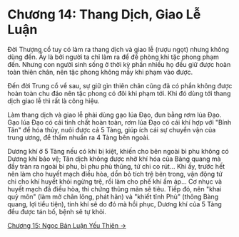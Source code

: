 # Chương 14: Thang Dịch, Giao Lễ Luận

Đời Thượng cổ tuy có làm ra thang dịch và giao lễ (rượu ngọt) nhưng không dùng
đến. Ấy là bởi người ta chỉ làm ra để đề phòng khi tặc phong phạm đến. Nhưng con
người sinh sống ở thời kỳ phần nhiều họ đều giữ được hoàn toàn thiên chân, nên
tặc phong không mấy khi phạm vào được.

Đến đời Trung cổ về sau, sự giữ gìn thiên chân cũng đã có phần không được hoàn
toàn chu đáo nên tặc phong có đôi khi phạm tới. Khi đó dùng tới thang dịch giao
lễ thì rất là công hiệu.

Làm thang dịch và giao lễ phải dùng gạo lúa Đạo, đun bằng rơm lúa Đạo. Gạo lúa
Đạo có cái tinh chất hoàn toàn, rơm lúa Đạo có cái khí hợp với "Bính Tân" để hóa
thủy, nuôi được cả 5 Tàng, giúp ích cái sự chuyển vận của trung ương, để thấm
nhuần ra 4 Tàng bên ngoài.

Dương khí ở 5 Tàng nếu có khi bị kiệt, khiến cho bên ngoài bì phu không có Dương
khí bảo vệ; Tân dịch không được nhờ khí hóa của Bàng quang mà đầy tràn ra ngoài
bì phu, bì phu phù thũng, tứ chi co rút... Khi ấy, trước hết nên làm cho huyết
mạch điều hòa, dồn bỏ tích trệ bên trong, vận động tứ chi cho khí huyết khỏi
ngừng trệ, rồi làm cho phế khí ấm áp... Cơ nhục và huyết mạch đã điều hòa, thì
chứng thũng mãn sẽ tiêu. Tiếp đó, nên "khai quỷ môn" (làm mở chân lông, phát hãn)
và "khiết tĩnh Phù" (thông Bàng quang, lợi tiểu tiện), tinh khí sẽ do đó mà hồi
phục, Dương khí của 5 Tàng đều được tán bố, bệnh sẽ tự khỏi.

[Chương 15: Ngọc Bản Luận Yếu Thiên &rarr;](https://github.com/thaicuc/sach-y-dich/blob/master/contents/15-ngoc-ban-luan-yeu-thien.md)
